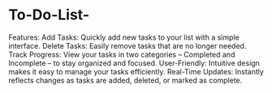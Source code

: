 # To-Do-List-

Features:
Add Tasks: Quickly add new tasks to your list with a simple interface.
Delete Tasks: Easily remove tasks that are no longer needed.
Track Progress: View your tasks in two categories – Completed and Incomplete – to stay organized and focused.
User-Friendly: Intuitive design makes it easy to manage your tasks efficiently.
Real-Time Updates: Instantly reflects changes as tasks are added, deleted, or marked as complete.
